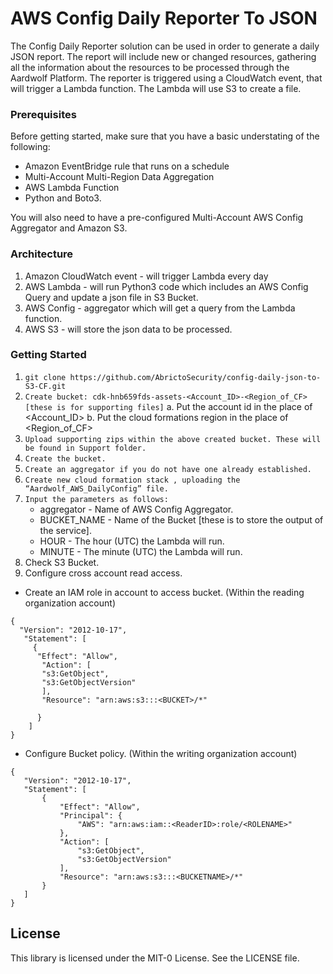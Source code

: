 
# AWS Config Daily Reporter To JSON
 
The Config Daily Reporter solution can be used in order to generate a daily JSON report.
The report will include new or changed resources, gathering all the information about the resources to be processed through the Aardwolf Platform.
The reporter is triggered using a CloudWatch event, that will trigger a Lambda function. The Lambda will use S3 to create a file.

### Prerequisites
Before getting started, make sure that you have a basic understating of the following:
* Amazon EventBridge rule that runs on a schedule
* Multi-Account Multi-Region Data Aggregation
* AWS Lambda Function
* Python and Boto3.

You will also need to have a pre-configured Multi-Account AWS Config Aggregator and Amazon S3.

### Architecture
1. Amazon CloudWatch event - will trigger Lambda every day
2. AWS Lambda - will run Python3 code which includes an AWS Config Query and update a json file in S3 Bucket.
3. AWS Config - aggregator which will get a query from the Lambda function.
4. AWS S3 - will store the json data to be processed.

### Getting Started

1. ```git clone https://github.com/AbrictoSecurity/config-daily-json-to-S3-CF.git```
2. ```Create bucket: cdk-hnb659fds-assets-<Account_ID>-<Region_of_CF> [these is for supporting files]```
     a. Put the account id in the place of <Account_ID>
     b. Put the cloud formations region in the place of <Region_of_CF>
3. ```Upload supporting zips within the above created bucket. These will be found in Support folder.```
4. ```Create the bucket.```
5. ```Create an aggregator if you do not have one already established.```
6. ```Create new cloud formation stack , uploading the “Aardwolf_AWS_DailyConfig” file.```
7. ``` Input the parameters as follows:   ``` 
    * aggregator - Name of AWS Config Aggregator.
    * BUCKET_NAME - Name of the Bucket [these is to store the output of the service].
    * HOUR - The hour (UTC) the Lambda will run.
    * MINUTE - The minute (UTC) the Lambda will run.
8. Check S3 Bucket.
9. Configure cross account read access. 
      
* Create an IAM role in account to access bucket. (Within the reading organization account)
```
{
  "Version": "2012-10-17",
   "Statement": [
     {
      "Effect": "Allow",
       "Action": [
       "s3:GetObject",
       "s3:GetObjectVersion"
       ],
       "Resource": "arn:aws:s3:::<BUCKET>/*"

      }
    ]
} 
```

 * Configure Bucket policy. (Within the writing organization account)
   
 ```
{
    "Version": "2012-10-17",
    "Statement": [
        {
            "Effect": "Allow",
            "Principal": {
                "AWS": "arn:aws:iam::<ReaderID>:role/<ROLENAME>"
            },
            "Action": [
                "s3:GetObject",
                "s3:GetObjectVersion"
            ],
            "Resource": "arn:aws:s3:::<BUCKETNAME>/*"
        }
    ]
} 
```

## License
This library is licensed under the MIT-0 License. See the LICENSE file.
